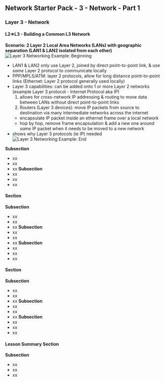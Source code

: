 ## Network Starter Pack - 3 - Network - Part 1 ##
### Layer 3 - Network
#### L2=>L3 - Building a Common L3 Network
**Scenario: 2 Layer 2 Local Area Networks (LANs) with geographic separation (LAN1 & LAN2 isolated from each other)**
![Layer 3 Networking Example: Beginning](https://i.postimg.cc/v82n0f0V/image22.png)
* LAN1 & LAN2 only use Layer 2, joined by direct point-to-point link, & use _same_ Layer 2 protocol to communicate locally
* PPP/MPLS/ATM: layer 2 protocols, allow for long distance point-to-point links (Ethernet: Layer 2 protocol generally used locally)
* Layer 3 capabilities: can be added onto 1 or more Layer 2 networks (example Layer 3 protocol - Internet Protocol aka IP)
  1. allows for cross-network IP addressing & routing to move data between LANs without direct point-to-point links
  2. Routers (Layer 3 devices): move IP packets from source to destination via many intermediate networks across the internet
  * encapsulate IP packet inside an ethernet frame over a local network
  * hop by hop, remove frame encapsulation & add a new one around _same_ IP packet when it needs to be moved to a new network
* shows why Layer 3 protocols (ie IP) needed
![Layer 3 Networking Example: End](https://i.postimg.cc/HxhndGv9/image23.png)

**Subsection**
* xx
* xx
* xx
**Subsection**
* xx
* xx
* xx
#### Section
**Subsection**
* xx
* xx
* xx
**Subsection**
* xx
* xx
* xx
**Subsection**
* xx
* xx
* xx
#### Section
**Subsection**
* xx
* xx
* xx
**Subsection**
* xx
* xx
* xx
**Subsection**
* xx
* xx
* xx
#### Lesson Summary Section
**Subsection**
* xx
* xx
* xx
